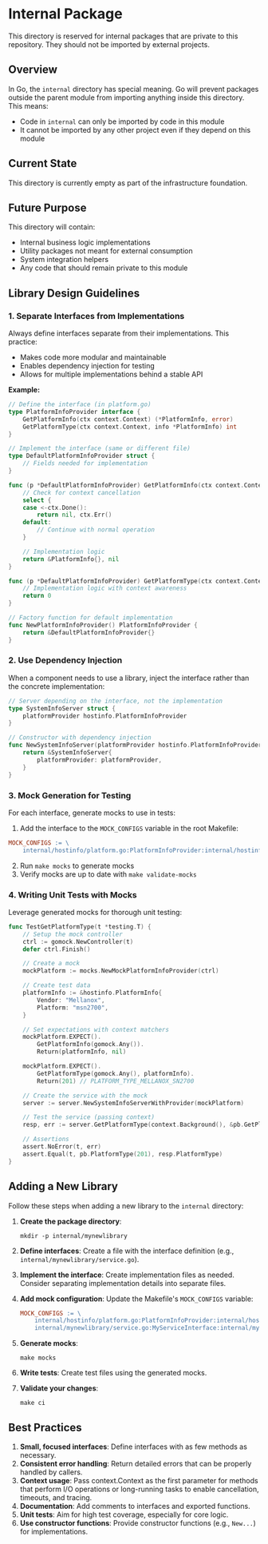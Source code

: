 # Internal Package

This directory is reserved for internal packages that are private to this repository.
They should not be imported by external projects.

## Overview

In Go, the `internal` directory has special meaning. Go will prevent packages outside the parent module from importing anything inside this directory. This means:

- Code in `internal` can only be imported by code in this module
- It cannot be imported by any other project even if they depend on this module

## Current State

This directory is currently empty as part of the infrastructure foundation.

## Future Purpose

This directory will contain:
- Internal business logic implementations
- Utility packages not meant for external consumption
- System integration helpers
- Any code that should remain private to this module

## Library Design Guidelines

### 1. Separate Interfaces from Implementations

Always define interfaces separate from their implementations. This practice:

- Makes code more modular and maintainable
- Enables dependency injection for testing
- Allows for multiple implementations behind a stable API

**Example:**

```go
// Define the interface (in platform.go)
type PlatformInfoProvider interface {
    GetPlatformInfo(ctx context.Context) (*PlatformInfo, error)
    GetPlatformType(ctx context.Context, info *PlatformInfo) int
}

// Implement the interface (same or different file)
type DefaultPlatformInfoProvider struct {
    // Fields needed for implementation
}

func (p *DefaultPlatformInfoProvider) GetPlatformInfo(ctx context.Context) (*PlatformInfo, error) {
    // Check for context cancellation
    select {
    case <-ctx.Done():
        return nil, ctx.Err()
    default:
        // Continue with normal operation
    }

    // Implementation logic
    return &PlatformInfo{}, nil
}

func (p *DefaultPlatformInfoProvider) GetPlatformType(ctx context.Context, info *PlatformInfo) int {
    // Implementation logic with context awareness
    return 0
}

// Factory function for default implementation
func NewPlatformInfoProvider() PlatformInfoProvider {
    return &DefaultPlatformInfoProvider{}
}
```

### 2. Use Dependency Injection

When a component needs to use a library, inject the interface rather than the concrete implementation:

```go
// Server depending on the interface, not the implementation
type SystemInfoServer struct {
    platformProvider hostinfo.PlatformInfoProvider
}

// Constructor with dependency injection
func NewSystemInfoServer(platformProvider hostinfo.PlatformInfoProvider) *SystemInfoServer {
    return &SystemInfoServer{
        platformProvider: platformProvider,
    }
}
```

### 3. Mock Generation for Testing

For each interface, generate mocks to use in tests:

1. Add the interface to the `MOCK_CONFIGS` variable in the root Makefile:

```makefile
MOCK_CONFIGS := \
    internal/hostinfo/platform.go:PlatformInfoProvider:internal/hostinfo/mocks
```

2. Run `make mocks` to generate mocks
3. Verify mocks are up to date with `make validate-mocks`

### 4. Writing Unit Tests with Mocks

Leverage generated mocks for thorough unit testing:

```go
func TestGetPlatformType(t *testing.T) {
    // Setup the mock controller
    ctrl := gomock.NewController(t)
    defer ctrl.Finish()

    // Create a mock
    mockPlatform := mocks.NewMockPlatformInfoProvider(ctrl)

    // Create test data
    platformInfo := &hostinfo.PlatformInfo{
        Vendor: "Mellanox",
        Platform: "msn2700",
    }

    // Set expectations with context matchers
    mockPlatform.EXPECT().
        GetPlatformInfo(gomock.Any()).
        Return(platformInfo, nil)

    mockPlatform.EXPECT().
        GetPlatformType(gomock.Any(), platformInfo).
        Return(201) // PLATFORM_TYPE_MELLANOX_SN2700

    // Create the service with the mock
    server := server.NewSystemInfoServerWithProvider(mockPlatform)

    // Test the service (passing context)
    resp, err := server.GetPlatformType(context.Background(), &pb.GetPlatformTypeRequest{})

    // Assertions
    assert.NoError(t, err)
    assert.Equal(t, pb.PlatformType(201), resp.PlatformType)
}
```

## Adding a New Library

Follow these steps when adding a new library to the `internal` directory:

1. **Create the package directory**:
   ```
   mkdir -p internal/mynewlibrary
   ```

2. **Define interfaces**:
   Create a file with the interface definition (e.g., `internal/mynewlibrary/service.go`).

3. **Implement the interface**:
   Create implementation files as needed. Consider separating implementation details into separate files.

4. **Add mock configuration**:
   Update the Makefile's `MOCK_CONFIGS` variable:
   ```makefile
   MOCK_CONFIGS := \
       internal/hostinfo/platform.go:PlatformInfoProvider:internal/hostinfo/mocks \
       internal/mynewlibrary/service.go:MyServiceInterface:internal/mynewlibrary/mocks
   ```

5. **Generate mocks**:
   ```
   make mocks
   ```

6. **Write tests**:
   Create test files using the generated mocks.

7. **Validate your changes**:
   ```
   make ci
   ```

## Best Practices

1. **Small, focused interfaces**: Define interfaces with as few methods as necessary.
2. **Consistent error handling**: Return detailed errors that can be properly handled by callers.
3. **Context usage**: Pass context.Context as the first parameter for methods that perform I/O operations or long-running tasks to enable cancellation, timeouts, and tracing.
4. **Documentation**: Add comments to interfaces and exported functions.
5. **Unit tests**: Aim for high test coverage, especially for core logic.
6. **Use constructor functions**: Provide constructor functions (e.g., `New...`) for implementations.
